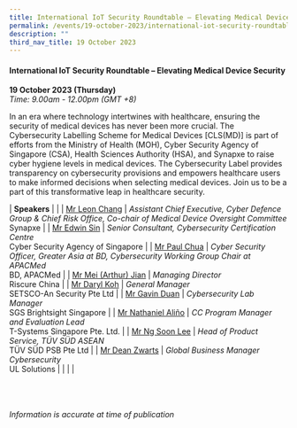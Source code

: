 ```yaml
---
title: International IoT Security Roundtable – Elevating Medical Device Security
permalink: /events/19-october-2023/international-iot-security-roundtable-elevating-medical-device-security/
description: ""
third_nav_title: 19 October 2023
---
```

#### **International IoT Security Roundtable – Elevating Medical Device Security**

**19 October 2023 (Thursday)**  
*Time: 9.00am - 12.00pm (GMT +8)*

In an era where technology intertwines with healthcare, ensuring the security of medical devices has never been more crucial. The Cybersecurity Labelling Scheme for Medical Devices [CLS(MD)] is part of efforts from the Ministry of Health (MOH), Cyber Security Agency of Singapore (CSA), Health Sciences Authority (HSA), and Synapxe to raise cyber hygiene levels in medical devices. The Cybersecurity Label provides transparency on cybersecurity provisions and empowers healthcare users to make informed decisions when selecting medical devices. Join us to be a part of this transformative leap in healthcare security.

|  **Speakers**          |                                                              |
| [Mr Leon Chang](/speakers/mr-leon-chang)  | *Assistant Chief Executive, Cyber Defence Group &amp; Chief Risk Office, Co-chair of Medical Device Oversight Committee*<br>Synapxe               |
| [Mr Edwin Sin](/speakers/mr-edwin-sin)  | *Senior Consultant, Cybersecurity Certification Centre*<br>Cyber Security Agency of Singapore               |
| [Mr Paul Chua](/speakers/mr-paul-chua)  | *Cyber Security Officer, Greater Asia at BD, Cybersecurity Working Group Chair at APACMed*<br>BD, APACMed               |
| [Mr Mei (Arthur) Jian](/speakers/mr-mei-arthur-jian)  | *Managing Director*<br>Riscure China                |
| [Mr Daryl Koh](/speakers/mr-daryl-koh)  | *General Manager*<br>SETSCO-An Security Pte Ltd                |
| [Mr Gavin Duan](/speakers/mr-gavin-duan)  | *Cybersecurity Lab Manager*<br>SGS Brightsight Singapore               |
| [Mr Nathaniel Aliño](/speakers/mr-nathaniel-alino)  | *CC Program Manager and Evaluation Lead*<br>T-Systems Singapore Pte. Ltd.                |
| [Mr Ng Soon Lee](/speakers/mr-ng-soon-lee)  | *Head of Product Service, TÜV SÜD ASEAN*<br>TÜV SÜD PSB Pte Ltd                |
| [Mr Dean Zwarts](/speakers/mr-dean-zwarts)  | *Global Business Manager Cybersecurity*<br>UL Solutions                |
| | |

<br><br><br>
*Information is accurate at time of publication*